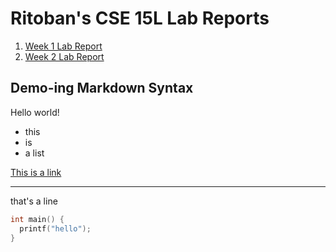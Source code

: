 # Ritoban's CSE 15L Lab Reports

1. [Week 1 Lab Report](week1.md)
1. [Week 2 Lab Report](week2.md)

## Demo-ing Markdown Syntax

Hello world!

* this
* is
* a list


[This is a link](https://www.google.com)

---

that's a line

```cpp
int main() {
  printf("hello");
}
```


